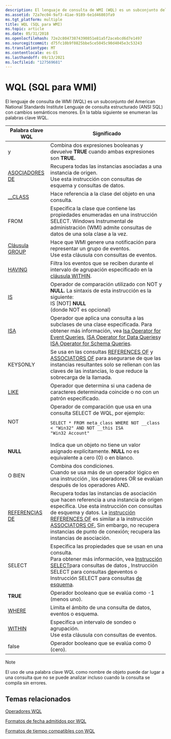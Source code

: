 ```yaml
---
description: El lenguaje de consulta de WMI (WQL) es un subconjunto del American National Standards Institute Lenguaje de consulta estructurado (ANSI SQL)&8212; con cambios semánticos \# menores. En la tabla siguiente se enumeran las palabras clave WQL.
ms.assetid: 72a7ec04-9af3-41ae-9189-6e1d46803fa9
ms.tgt_platform: multiple
title: WQL (SQL para WMI)
ms.topic: article
ms.date: 05/31/2018
ms.openlocfilehash: 72e2c80473874390851e81a5f2acebcd6d7e1497
ms.sourcegitcommit: d75fc10b9f0825bbe5ce5045c90d4045e3c53243
ms.translationtype: MT
ms.contentlocale: es-ES
ms.lasthandoff: 09/13/2021
ms.locfileid: "127569681"
---
```

# <a name="wql-sql-for-wmi"></a>WQL (SQL para WMI)

El lenguaje de consulta de WMI (WQL) es un subconjunto del American National Standards Institute Lenguaje de consulta estructurado (ANSI SQL) con cambios semánticos menores. En la tabla siguiente se enumeran las palabras clave WQL.



<table>
<colgroup>
<col  />
<col  />
</colgroup>
<thead>
<tr class="header">
<th>Palabra clave WQL</th>
<th>Significado</th>
</tr>
</thead>
<tbody>
<tr class="odd">
<td>y<br/></td>
<td>Combina dos expresiones booleanas y devuelve <strong>TRUE</strong> cuando ambas expresiones son <strong>TRUE.</strong><br/></td>
</tr>
<tr class="even">
<td><a href="associators-of-statement.md">ASOCIADORES DE</a></td>
<td>Recupera todas las instancias asociadas a una instancia de origen.<br/> Use esta instrucción con consultas de esquema y consultas de datos.<br/></td>
</tr>
<tr class="odd">
<td><a href="--class-identifier.md">__CLASS</a></td>
<td>Hace referencia a la clase del objeto en una consulta.<br/></td>
</tr>
<tr class="even">
<td>FROM<br/></td>
<td>Especifica la clase que contiene las propiedades enumeradas en una instrucción SELECT. Windows Instrumental de administración (WMI) admite consultas de datos de una sola clase a la vez.<br/></td>
</tr>
<tr class="odd">
<td><a href="group-clause.md">Cláusula GROUP</a></td>
<td>Hace que WMI genere una notificación para representar un grupo de eventos.<br/> Use esta cláusula con consultas de eventos.<br/></td>
</tr>
<tr class="even">
<td><a href="having-clause.md">HAVING</a></td>
<td>Filtra los eventos que se reciben durante el intervalo de agrupación especificado en la <a href="within-clause.md">cláusula WITHIN</a>.<br/></td>
</tr>
<tr class="odd">
<td><a href="wql-operators.md">IS</a></td>
<td>Operador de comparación utilizado con NOT y <strong>NULL.</strong> La sintaxis de esta instrucción es la siguiente:<br/> IS [NOT] <strong>NULL</strong><br/> (donde NOT es opcional)<br/></td>
</tr>
<tr class="even">
<td><a href="wql-operators.md">ISA</a></td>
<td>Operador que aplica una consulta a las subclases de una clase especificada. Para obtener más información, vea <a href="isa-operator-for-event-queries.md">Isa Operator for Event Queries</a>, <a href="isa-operator-for-data-queries.md">ISA Operator for Data Queries</a>y <a href="isa-operator-for-schema-queries.md">ISA Operator for Schema Queries</a>.<br/></td>
</tr>
<tr class="odd">
<td>KEYSONLY<br/></td>
<td>Se usa en las consultas <a href="references-of-statement.md">REFERENCES OF</a> y <a href="associators-of-statement.md">ASSOCIATORS OF</a> para asegurarse de que las instancias resultantes solo se rellenan con las claves de las instancias, lo que reduce la sobrecarga de la llamada.<br/></td>
</tr>
<tr class="even">
<td><a href="wql-operators.md">LIKE</a></td>
<td>Operador que determina si una cadena de caracteres determinada coincide o no con un patrón especificado.<br/></td>
</tr>
<tr class="odd">
<td>NOT<br/></td>
<td>Operador de comparación que usa en una consulta SELECT de WQL, por ejemplo:<br/>
<pre data-space="preserve"><code>SELECT * FROM meta_class WHERE NOT __class < &quot;Win32&quot; AND NOT __this ISA &quot;Win32_Account&quot;</code></pre></td>
</tr>
<tr class="even">
<td><strong>NULL</strong></td>
<td>Indica que un objeto no tiene un valor asignado explícitamente. <strong>NULL</strong> no es equivalente a cero (0) o en blanco.<br/></td>
</tr>
<tr class="odd">
<td>O BIEN<br/></td>
<td>Combina dos condiciones.<br/> Cuando se usa más de un operador lógico en una instrucción , los operadores OR se evalúan después de los operadores AND.<br/></td>
</tr>
<tr class="even">
<td><a href="references-of-statement.md">REFERENCIAS DE</a></td>
<td>Recupera todas las instancias de asociación que hacen referencia a una instancia de origen específica. Use esta instrucción con consultas de esquema y datos. La <a href="references-of-statement.md">instrucción REFERENCES OF</a> es similar a la instrucción <a href="associators-of-statement.md">ASSOCIATORS OF.</a> Sin embargo, no recupera instancias de punto de conexión; recupera las instancias de asociación.<br/></td>
</tr>
<tr class="odd">
<td>SELECT<br/></td>
<td>Especifica las propiedades que se usan en una consulta.<br/> Para obtener más información, vea <a href="select-statement-for-data-queries.md">Instrucción SELECT</a>para consultas de datos , Instrucción SELECT para consultas <a href="select-statement-for-event-queries.md">de</a>eventos o Instrucción SELECT para consultas <a href="select-statement-for-schema-queries.md">de esquema</a>.<br/></td>
</tr>
<tr class="even">
<td><strong>TRUE</strong></td>
<td>Operador booleano que se evalúa como -1 (menos uno).<br/></td>
</tr>
<tr class="odd">
<td><a href="where-clause.md">WHERE</a></td>
<td>Limita el ámbito de una consulta de datos, eventos o esquema.<br/></td>
</tr>
<tr class="even">
<td><a href="within-clause.md">WITHIN</a></td>
<td>Especifica un intervalo de sondeo o agrupación.<br/> Use esta cláusula con consultas de eventos.<br/></td>
</tr>
<tr class="odd">
<td>false<br/></td>
<td>Operador booleano que se evalúa como 0 (cero).</td>
</tr>
</tbody>
</table>



 

> [!Note]  
> El uso de una palabra clave WQL como nombre de objeto puede dar lugar a una consulta que no se puede analizar incluso cuando la consulta se compila sin errores.

 

## <a name="related-topics"></a>Temas relacionados

<dl> <dt>

[Operadores WQL](wql-operators.md)
</dt> <dt>

[Formatos de fecha admitidos por WQL](wql-supported-date-formats.md)
</dt> <dt>

[Formatos de tiempo compatibles con WQL](wql-supported-time-formats.md)
</dt> </dl>

 

 




